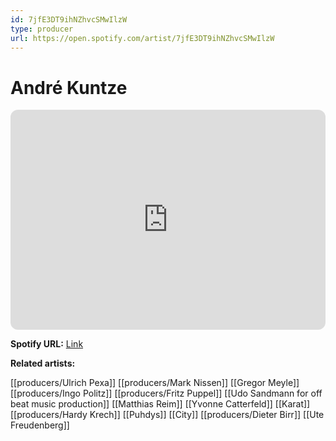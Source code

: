 ```yaml
---
id: 7jfE3DT9ihNZhvcSMwIlzW
type: producer
url: https://open.spotify.com/artist/7jfE3DT9ihNZhvcSMwIlzW
---
```

# André Kuntze

<iframe style="border-radius:12px" src="https://open.spotify.com/embed/artist/7jfE3DT9ihNZhvcSMwIlzW" width="100%" height="352" frameBorder="0" allowfullscreen="" allow="autoplay; clipboard-write; encrypted-media; fullscreen; picture-in-picture" loading="lazy"></iframe>

**Spotify URL:** [Link](https://open.spotify.com/artist/7jfE3DT9ihNZhvcSMwIlzW)

**Related artists:**

[[producers/Ulrich Pexa]]
[[producers/Mark Nissen]]
[[Gregor Meyle]]
[[producers/Ingo Politz]]
[[producers/Fritz Puppel]]
[[Udo Sandmann for off beat music production]]
[[Matthias Reim]]
[[Yvonne Catterfeld]]
[[Karat]]
[[producers/Hardy Krech]]
[[Puhdys]]
[[City]]
[[producers/Dieter Birr]]
[[Ute Freudenberg]]

